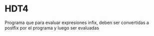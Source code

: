 # HDT4
 Programa que para evaluar expresiones infix, deben ser convertidas a postfix por el programa y luego ser evaluadas
